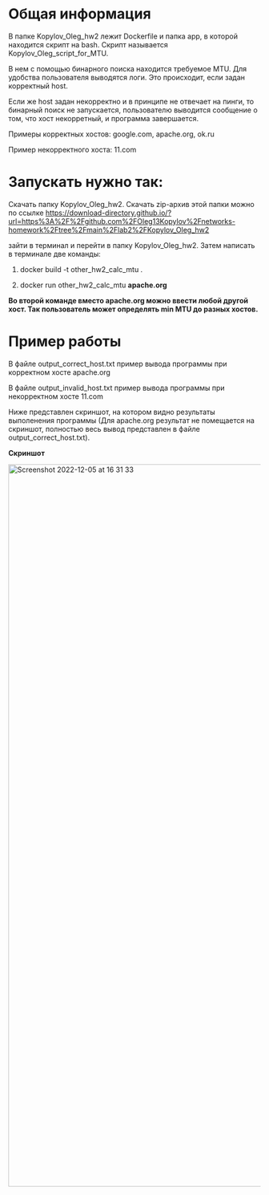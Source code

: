# Общая информация

В папке Kopylov_Oleg_hw2 лежит Dockerfile и папка app, в которой находится скрипт на bash. Скрипт называется Kopylov_Oleg_script_for_MTU.

В нем с помощью бинарного поиска находится требуемое MTU. Для удобства пользователя выводятся логи. Это происходит, если задан корректный host.

Если же host задан некорректно и в принципе не отвечает на пинги, то бинарный поиск не запускается, пользователю выводится сообщение о том, что хост некорретный, и программа завершается.

Примеры корректных хостов: google.com, apache.org, ok.ru

Пример некорректного хоста: 11.com

# Запускать нужно так:

Скачать папку Kopylov_Oleg_hw2. Скачать zip-архив этой папки можно по ссылке https://download-directory.github.io/?url=https%3A%2F%2Fgithub.com%2FOleg13Kopylov%2Fnetworks-homework%2Ftree%2Fmain%2Flab2%2FKopylov_Oleg_hw2 

зайти в терминал и перейти в папку Kopylov_Oleg_hw2. Затем написать в терминале две команды:

1) docker build -t other_hw2_calc_mtu .

2) docker run other_hw2_calc_mtu **apache.org**

**Во второй команде вместо apache.org можно ввести любой другой хост. Так пользователь может определять min MTU до разных хостов.**

# Пример работы
В файле output_correct_host.txt пример вывода программы при корректном хосте apache.org

В файле output_invalid_host.txt пример вывода программы при некорректном хосте 11.com

Ниже представлен скриншот, на котором видно результаты выполенения программы (Для apache.org результат не помещается на скриншот, полностью весь вывод представлен в файле output_correct_host.txt).

**Скриншот**

<img width="1440" alt="Screenshot 2022-12-05 at 16 31 33" src="https://user-images.githubusercontent.com/55313421/205649387-bb998955-b3dc-45e3-91c7-dba58995e3d4.png">
